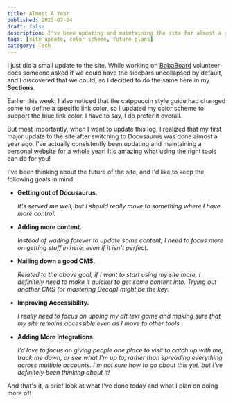 ```yaml
---
title: Almost A Year
published: 2023-07-04
draft: false
description: I've been updating and maintaining the site for almost a year!
tags: [site update, color scheme, future plans]
category: Tech
---
```


I just did a small update to the site. While working on
[BobaBoard](https://www.bobaboard.com) volunteer docs someone asked if we could
have the sidebars uncollapsed by default, and I discovered that we could, so I
decided to do the same here in my **Sections**.

Earlier this week, I also noticed that the catppuccin style guide had changed
some to define a specific link color, so I updated my color scheme to support
the blue link color. I have to say, I do prefer it overall.

But most importantly, when I went to update this log, I realized that my first
major update to the site after switching to Docusaurus was done almost a year
ago. I've actually consistently been updating and maintaining a personal website
for a whole year! It's amazing what using the right tools can do for you!

I've been thinking about the future of the site, and I'd like to keep the
following goals in mind:

- **Getting out of Docusaurus.**

  _It's served me well, but I should really move to something where I have more
  control._

- **Adding more content.**

  _Instead of waiting forever to update some content, I need to focus more on
  getting stuff in here, even if it isn't perfect._

- **Nailing down a good CMS.**

  _Related to the above goal, if I want to start using my site more, I
  definitely need to make it quicker to get some content into. Trying out
  another CMS (or mastering Decap) might be the key._

- **Improving Accessibility.**

  _I really need to focus on upping my alt text game and making sure that my
  site remains accessible even as I move to other tools._

- **Adding More Integrations.**

  *I'd love to focus on giving people *one* place to visit to catch up with me,
  track me down, or see what I'm up to, rather than spreading everything across
  multiple accounts. I'm not sure how to go about this yet, but I've definitely
  been thinking about it!*

And that's it, a brief look at what I've done today and what I plan on doing
more of!
